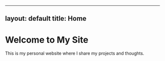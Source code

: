 <!-- index.md -->
---
layout: default
title: Home
---

# Welcome to My Site

This is my personal website where I share my projects and thoughts.